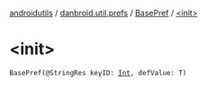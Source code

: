 [androidutils](../../index.md) / [danbroid.util.prefs](../index.md) / [BasePref](index.md) / [&lt;init&gt;](./-init-.md)

# &lt;init&gt;

`BasePref(@StringRes keyID: `[`Int`](https://kotlinlang.org/api/latest/jvm/stdlib/kotlin/-int/index.html)`, defValue: T)`
